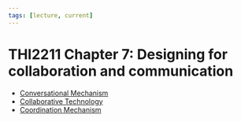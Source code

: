 ```yaml
---
tags: [lecture, current]
---
```


# THI2211 Chapter 7: Designing for collaboration and communication

- [Conversational Mechanism](202305221906.md)
- [Collaborative Technology](202305221907.md)
- [Coordination Mechanism](202305221908.md)
